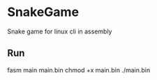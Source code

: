 # SnakeGame
Snake game for linux cli in assembly

## Run
fasm main main.bin
chmod +x main.bin
./main.bin